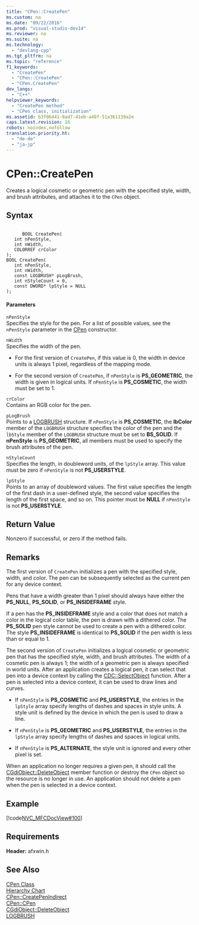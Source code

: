 ```yaml
---
title: "CPen::CreatePen"
ms.custom: na
ms.date: "09/22/2016"
ms.prod: "visual-studio-dev14"
ms.reviewer: na
ms.suite: na
ms.technology: 
  - "devlang-cpp"
ms.tgt_pltfrm: na
ms.topic: "reference"
f1_keywords: 
  - "CreatePen"
  - "CPen::CreatePen"
  - "CPen.CreatePen"
dev_langs: 
  - "C++"
helpviewer_keywords: 
  - "CreatePen method"
  - "CPen class, initialization"
ms.assetid: b3f06441-9ad7-41eb-a48f-51a361139a2e
caps.latest.revision: 16
robots: noindex,nofollow
translation.priority.ht: 
  - "de-de"
  - "ja-jp"
---
```

# CPen::CreatePen
Creates a logical cosmetic or geometric pen with the specified style, width, and brush attributes, and attaches it to the `CPen` object.  
  
## Syntax  
  
```  
  
      BOOL CreatePen(  
   int nPenStyle,  
   int nWidth,  
   COLORREF crColor   
);  
BOOL CreatePen(  
   int nPenStyle,  
   int nWidth,  
   const LOGBRUSH* pLogBrush,  
   int nStyleCount = 0,  
   const DWORD* lpStyle = NULL   
);  
```  
  
#### Parameters  
 `nPenStyle`  
 Specifies the style for the pen. For a list of possible values, see the `nPenStyle` parameter in the [CPen](../vs140/cpen--cpen.md) constructor.  
  
 `nWidth`  
 Specifies the width of the pen.  
  
-   For the first version of `CreatePen`, if this value is 0, the width in device units is always 1 pixel, regardless of the mapping mode.  
  
-   For the second version of `CreatePen`, if `nPenStyle` is **PS_GEOMETRIC**, the width is given in logical units. If `nPenStyle` is **PS_COSMETIC**, the width must be set to 1.  
  
 `crColor`  
 Contains an RGB color for the pen.  
  
 `pLogBrush`  
 Points to a [LOGBRUSH](http://msdn.microsoft.com/library/windows/desktop/dd145035) structure. If `nPenStyle` is **PS_COSMETIC**, the **lbColor** member of the `LOGBRUSH` structure specifies the color of the pen and the `lbStyle` member of the `LOGBRUSH` structure must be set to **BS_SOLID**. If **nPenStyle** is **PS_GEOMETRIC**, all members must be used to specify the brush attributes of the pen.  
  
 `nStyleCount`  
 Specifies the length, in doubleword units, of the `lpStyle` array. This value must be zero if `nPenStyle` is not **PS_USERSTYLE**.  
  
 `lpStyle`  
 Points to an array of doubleword values. The first value specifies the length of the first dash in a user-defined style, the second value specifies the length of the first space, and so on. This pointer must be **NULL** if `nPenStyle` is not **PS_USERSTYLE**.  
  
## Return Value  
 Nonzero if successful, or zero if the method fails.  
  
## Remarks  
 The first version of `CreatePen` initializes a pen with the specified style, width, and color. The pen can be subsequently selected as the current pen for any device context.  
  
 Pens that have a width greater than 1 pixel should always have either the **PS_NULL**, **PS_SOLID**, or **PS_INSIDEFRAME** style.  
  
 If a pen has the **PS_INSIDEFRAME** style and a color that does not match a color in the logical color table, the pen is drawn with a dithered color. The **PS_SOLID** pen style cannot be used to create a pen with a dithered color. The style **PS_INSIDEFRAME** is identical to **PS_SOLID** if the pen width is less than or equal to 1.  
  
 The second version of `CreatePen` initializes a logical cosmetic or geometric pen that has the specified style, width, and brush attributes. The width of a cosmetic pen is always 1; the width of a geometric pen is always specified in world units. After an application creates a logical pen, it can select that pen into a device context by calling the [CDC::SelectObject](../vs140/cdc--selectobject.md) function. After a pen is selected into a device context, it can be used to draw lines and curves.  
  
-   If `nPenStyle` is **PS_COSMETIC** and **PS_USERSTYLE**, the entries in the `lpStyle` array specify lengths of dashes and spaces in style units. A style unit is defined by the device in which the pen is used to draw a line.  
  
-   If `nPenStyle` is **PS_GEOMETRIC** and **PS_USERSTYLE**, the entries in the `lpStyle` array specify lengths of dashes and spaces in logical units.  
  
-   If `nPenStyle` is **PS_ALTERNATE**, the style unit is ignored and every other pixel is set.  
  
 When an application no longer requires a given pen, it should call the [CGdiObject::DeleteObject](../vs140/cgdiobject--deleteobject.md) member function or destroy the `CPen` object so the resource is no longer in use. An application should not delete a pen when the pen is selected in a device context.  
  
## Example  
 [!code[NVC_MFCDocView#100](../vs140/codesnippet/CPP/cpen--createpen_1.cpp)]  
  
## Requirements  
 **Header:** afxwin.h  
  
## See Also  
 [CPen Class](../vs140/cpen-class.md)   
 [Hierarchy Chart](../vs140/hierarchy-chart.md)   
 [CPen::CreatePenIndirect](../vs140/cpen--createpenindirect.md)   
 [CPen::CPen](../vs140/cpen--cpen.md)   
 [CGdiObject::DeleteObject](../vs140/cgdiobject--deleteobject.md)   
 [LOGBRUSH](http://msdn.microsoft.com/library/windows/desktop/dd145035)